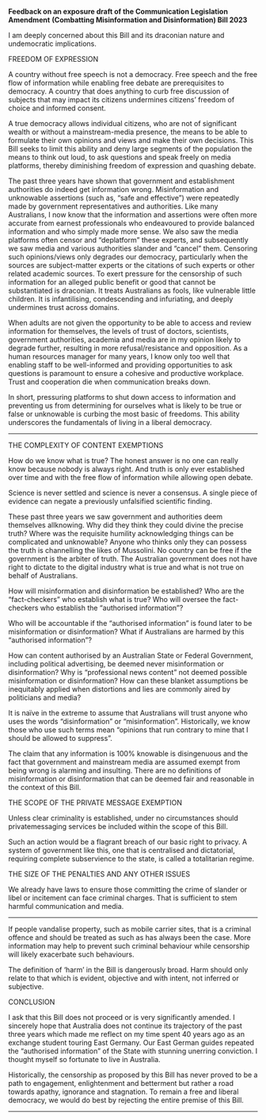 **Feedback on an exposure draft of the Communication Legislation Amendment**
**(Combatting Misinformation and Disinformation) Bill 2023**

I am deeply concerned about this Bill and its draconian nature and undemocratic
implications.

FREEDOM OF EXPRESSION

A country without free speech is not a democracy. Free speech and the free flow of
information while enabling free debate are prerequisites to democracy. A country that
does anything to curb free discussion of subjects that may impact its citizens
undermines citizens’ freedom of choice and informed consent.

A true democracy allows individual citizens, who are not of significant wealth or without
a mainstream-media presence, the means to be able to formulate their own opinions
and views and make their own decisions. This Bill seeks to limit this ability and deny
large segments of the population the means to think out loud, to ask questions and
speak freely on media platforms, thereby diminishing freedom of expression and
quashing debate.

The past three years have shown that government and establishment authorities do
indeed get information wrong. Misinformation and unknowable assertions (such as,
“safe and effective”) were repeatedly made by government representatives and
authorities. Like many Australians, I now know that the information and assertions were
often more accurate from earnest professionals who endeavoured to provide balanced
information and who simply made more sense. We also saw the media platforms often
censor and “deplatform” these experts, and subsequently we saw media and various
authorities slander and “cancel” them. Censoring such opinions/views only degrades
our democracy, particularly when the sources are subject-matter experts or the citations
of such experts or other related academic sources. To exert pressure for the censorship
of such information for an alleged public benefit or good that cannot be substantiated is
draconian. It treats Australians as fools, like vulnerable little children. It is infantilising,
condescending and infuriating, and deeply undermines trust across domains.

When adults are not given the opportunity to be able to access and review information
for themselves, the levels of trust of doctors, scientists, government authorities,
academia and media are in my opinion likely to degrade further, resulting in more
refusal/resistance and opposition. As a human resources manager for many years, I
know only too well that enabling staff to be well-informed and providing opportunities to
ask questions is paramount to ensure a cohesive and productive workplace. Trust and
cooperation die when communication breaks down.

In short, pressuring platforms to shut down access to information and preventing us
from determining for ourselves what is likely to be true or false or unknowable is curbing
the most basic of freedoms. This ability underscores the fundamentals of living in a
liberal democracy.


-----

THE COMPLEXITY OF CONTENT EXEMPTIONS

How do we know what is true? The honest answer is no one can really know because
nobody is always right. And truth is only ever established over time and with the free
flow of information while allowing open debate.

Science is never settled and science is never a consensus. A single piece of evidence
can negate a previously unfalsified scientific finding.

These past three years we saw government and authorities deem themselves allknowing. Why did they think they could divine the precise truth? Where was the
requisite humility acknowledging things can be complicated and unknowable? Anyone
who thinks only they can possess the truth is channelling the likes of Mussolini. No
country can be free if the government is the arbiter of truth. The Australian government
does not have right to dictate to the digital industry what is true and what is not true on
behalf of Australians.

How will misinformation and disinformation be established? Who are the “fact-checkers”
who establish what is true? Who will oversee the fact-checkers who establish the
“authorised information”?

Who will be accountable if the “authorised information” is found later to be
misinformation or disinformation? What if Australians are harmed by this “authorised
information”?

How can content authorised by an Australian State or Federal Government, including
political advertising, be deemed never misinformation or disinformation? Why is
“professional news content” not deemed possible misinformation or disinformation?
How can these blanket assumptions be inequitably applied when distortions and lies are
commonly aired by politicians and media?

It is naïve in the extreme to assume that Australians will trust anyone who uses the
words “disinformation” or “misinformation”. Historically, we know those who use such
terms mean “opinions that run contrary to mine that I should be allowed to suppress”.

The claim that any information is 100% knowable is disingenuous and the fact that
government and mainstream media are assumed exempt from being wrong is alarming
and insulting. There are no definitions of misinformation or disinformation that can be
deemed fair and reasonable in the context of this Bill.

THE SCOPE OF THE PRIVATE MESSAGE EXEMPTION

Unless clear criminality is established, under no circumstances should privatemessaging services be included within the scope of this Bill.

Such an action would be a flagrant breach of our basic right to privacy. A system of
government like this, one that is centralised and dictatorial, requiring complete
subservience to the state, is called a totalitarian regime.

THE SIZE OF THE PENALTIES AND ANY OTHER ISSUES

We already have laws to ensure those committing the crime of slander or libel or
incitement can face criminal charges. That is sufficient to stem harmful communication
and media.


-----

If people vandalise property, such as mobile carrier sites, that is a criminal offence and
should be treated as such as has always been the case. More information may help to
prevent such criminal behaviour while censorship will likely exacerbate such
behaviours.

The definition of ‘harm’ in the Bill is dangerously broad. Harm should only relate to that
which is evident, objective and with intent, not inferred or subjective.

CONCLUSION

I ask that this Bill does not proceed or is very significantly amended. I sincerely hope
that Australia does not continue its trajectory of the past three years which made me
reflect on my time spent 40 years ago as an exchange student touring East Germany.
Our East German guides repeated the “authorised information” of the State with
stunning unerring conviction. I thought myself so fortunate to live in Australia.

Historically, the censorship as proposed by this Bill has never proved to be a path to
engagement, enlightenment and betterment but rather a road towards apathy,
ignorance and stagnation. To remain a free and liberal democracy, we would do best by
rejecting the entire premise of this Bill.


-----

